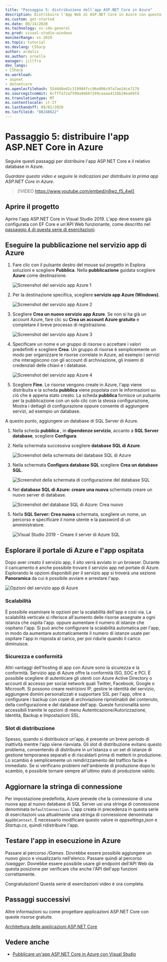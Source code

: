 ```yaml
---
title: "Passaggio 5: distribuzione dell'app ASP.NET Core in Azure"
description: Distribuire l'App Web di ASP.NET Core in Azure con questo video di esercitazione e per istruzioni dettagliate.
ms.custom: get-started
ms.date: 08/14/2020
ms.technology: vs-ide-general
ms.prod: visual-studio-windows
monikerRange: vs-2019
ms.topic: tutorial
ms.devlang: CSharp
author: ardalis
ms.author: ornella
manager: jillfra
dev_langs:
- CSharp
ms.workload:
- aspnet
- dotnetcore
ms.openlocfilehash: 55dd48ed2c319984fcc96e806c97a7ae24ce7170
ms.sourcegitcommit: 6cfffa72af599a9d667249caaaa411bb28ea69fd
ms.translationtype: MT
ms.contentlocale: it-IT
ms.lasthandoff: 09/02/2020
ms.locfileid: "88248622"
---
```

# <a name="step-5-deploy-your-aspnet-core-app-to-azure"></a>Passaggio 5: distribuire l'app ASP.NET Core in Azure

Seguire questi passaggi per distribuire l'app ASP.NET Core e il relativo database in Azure.

_Guardare questo video e seguire le indicazioni per distribuire la prima app ASP.NET Core in Azure._

> [!VIDEO https://www.youtube.com/embed/n8wz_f5_4wI]

## <a name="open-your-project"></a>Aprire il progetto

Aprire l'app ASP.NET Core in Visual Studio 2019. L'app deve essere già configurata con EF Core e un'API Web funzionante, come descritto nel [passaggio 4 di questa serie di esercitazioni](tutorial-aspnet-core-ef-step-04.md).

## <a name="publish-to-azure-app-service"></a>Eseguire la pubblicazione nel servizio app di Azure

1. Fare clic con il pulsante destro del mouse sul progetto in Esplora soluzioni e scegliere **Pubblica**. Nella **pubblicazione** guidata scegliere **Azure** come destinazione.

   ![Screenshot del servizio app Azure 1](media/vs-2019/app-service-screen-1.png)

1. Per la destinazione specifica, scegliere **servizio app Azure (Windows)**.

   ![Screenshot del servizio app Azure 2](media/vs-2019/app-service-screen-2.png)

1. Scegliere **Crea un nuovo servizio app Azure**. Se non si ha già un account Azure, fare clic su **Crea un account Azure gratuito** e completare il breve processo di registrazione.

   ![Screenshot del servizio app Azure 3](media/vs-2019/app-service-screen-3.png)

1. Specificare un nome e un gruppo di risorse o accettare i valori predefiniti e scegliere **Crea**. Un gruppo di risorse è semplicemente un modo per organizzare le risorse correlate in Azure, ad esempio i servizi che interagiscono con gli account di archiviazione, gli insiemi di credenziali delle chiavi e i database.

   ![Screenshot del servizio app Azure 4](media/vs-2019/app-service-screen-4.png)

1. Scegliere **Fine**. Le risorse vengono create in Azure, l'app viene distribuita e la scheda **pubblica** viene popolata con le informazioni su ciò che è appena stato creato. La scheda **pubblica** fornisce un pulsante per la pubblicazione con un solo clic con la stessa configurazione, Mostra i dettagli di configurazione oppure consente di aggiungere servizi, ad esempio un database.

A questo punto, aggiungere un database di SQL Server di Azure.

1. Nella scheda **pubblica** , in **dipendenze servizio**, accanto a **SQL Server database**, scegliere **Configura**.

1. Nella schermata successiva scegliere **database SQL di Azure**.

   ![Screenshot della schermata del database SQL di Azure](media/vs-2019/app-service-azure-sql-db.png)

1. Nella schermata **Configura database SQL** scegliere **Crea un database SQL**.

   ![Screenshot della schermata di configurazione del database SQL](media/vs-2019/app-service-azure-sql-db-2.png)

1. Nel **database SQL di Azure: creare una nuova** schermata creare un nuovo server di database.

   ![Screenshot del database SQL di Azure: Crea nuovo](media/vs-2019/app-service-azure-sql-db-3.png)

1. Nella **SQL Server: Crea nuova** schermata, scegliere un nome, un percorso e specificare il nome utente e la password di un amministratore.

   ![Visual Studio 2019 - Creare il server di Azure SQL](media/vs-2019/app-service-azure-sql-db-overlayed.png)

## <a name="exploring-the-azure-portal-and-your-hosted-app"></a>Esplorare il portale di Azure e l'app ospitata

Dopo aver creato il servizio app, il sito verrà avviato in un browser. Durante il caricamento è anche possibile trovare il servizio app nel portale di Azure. Esplorando le opzioni disponibili per il servizio app si troverà una sezione **Panoramica** da cui è possibile avviare e arrestare l'app.

![Opzioni del servizio app di Azure](media/vs-2019/vs2019-azure-app-service-menu-options.png)

### <a name="scalability"></a>Scalabilità

È possibile esaminare le opzioni per la scalabilità dell'app e così via. La scalabilità verticale si riferisce all'aumento delle risorse assegnate a ogni istanza che ospita l'app. oppure aumentare il numero di istanze che ospitano l'app. Si può anche configurare la scalabilità automatica per l'app, in modo da aumentare automaticamente il numero di istanze usate per ospitare l'app in risposta al carico, per poi ridurle quando il carico diminuisce.

### <a name="security-and-compliance"></a>Sicurezza e conformità

Altri vantaggi dell'hosting di app con Azure sono la sicurezza e la conformità. Servizio app di Azure offre la conformità ISO, SOC e PCI. È possibile scegliere di autenticare gli utenti con Azure Active Directory o account di accesso per social network quali Twitter, Facebook, Google o Microsoft. Si possono creare restrizioni IP, gestire le identità del servizio, aggiungere domini personalizzati e supportare SSL per l'app, oltre a configurare i backup con copie di archiviazione ripristinabili del contenuto, della configurazione e del database dell'app. Queste funzionalità sono accessibili tramite le opzioni di menu Autenticazione/Autorizzazione, Identità, Backup e Impostazioni SSL.

### <a name="deployment-slots"></a>Slot di distribuzione

Spesso, quando si distribuisce un'app, è presente un breve periodo di inattività mentre l'app viene riavviata. Gli slot di distribuzione evitano questo problema, consentendo di distribuire in un'istanza o un set di istanze di gestione temporanea separati e di riscaldarli prima di metterli in produzione. Lo scambio è semplicemente un reindirizzamento del traffico facile e immediato. Se si verificano problemi nell'ambiente di produzione dopo lo scambio, è possibile tornare sempre all'ultimo stato di produzione valido.

## <a name="update-connection-string"></a>Aggiornare la stringa di connessione

Per impostazione predefinita, Azure prevede che la connessione di una nuova app al nuovo database di SQL Server usi una stringa di connessione denominata `DefaultConnection`. L'app creata in precedenza in questa serie di esercitazioni usa attualmente una stringa di connessione denominata `AppDbContext`. È necessario modificare questo valore in *appsettings.json* e *Startup.cs*, quindi ridistribuire l'app.

## <a name="test-the-app-running-in-azure"></a>Testare l'app in esecuzione in Azure

Passare al percorso */Games*. Dovrebbe essere possibile aggiungere un nuovo gioco e visualizzarlo nell'elenco. Passare quindi al percorso */swagger*. Dovrebbe essere possibile usare gli endpoint dell'API Web da questa posizione per verificare che anche l'API dell'app funzioni correttamente.

Congratulazioni! Questa serie di esercitazioni video è ora completa.

## <a name="next-steps"></a>Passaggi successivi

Altre informazioni su come progettare applicazioni ASP.NET Core con queste risorse gratuite.

[Architettura delle applicazioni ASP.NET Core](https://dotnet.microsoft.com/learn/web/aspnet-architecture)

## <a name="see-also"></a>Vedere anche

- [Pubblicare un'app ASP.NET Core in Azure con Visual Studio](/aspnet/core/tutorials/publish-to-azure-webapp-using-vs?view=aspnetcore-2.2)